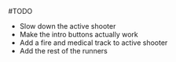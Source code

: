 #TODO
- Slow down the active shooter
- Make the intro buttons actually work
- Add a fire and medical track to active shooter
- Add the rest of the runners